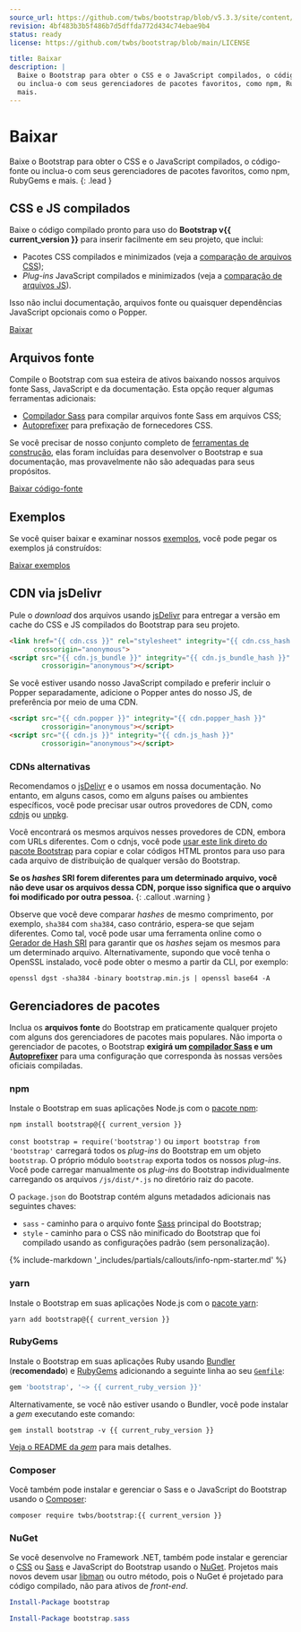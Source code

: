 ```yaml
---
source_url: https://github.com/twbs/bootstrap/blob/v5.3.3/site/content/docs/5.3/getting-started/introduction.md
revision: 4bf483b3b5f486b7d5dffda772d434c74ebae9b4
status: ready
license: https://github.com/twbs/bootstrap/blob/main/LICENSE

title: Baixar
description: |
  Baixe o Bootstrap para obter o CSS e o JavaScript compilados, o código-fonte
  ou inclua-o com seus gerenciadores de pacotes favoritos, como npm, RubyGems e
  mais.
---
```


# Baixar

Baixe o Bootstrap para obter o CSS e o JavaScript compilados, o código-fonte ou
inclua-o com seus gerenciadores de pacotes favoritos, como npm, RubyGems e mais.
{: .lead }

## CSS e JS compilados

Baixe o código compilado pronto para uso do **Bootstrap v{{ current_version }}**
para inserir facilmente em seu projeto, que inclui:

* Pacotes CSS compilados e minimizados (veja a
  [comparação de arquivos CSS](conteudo.md#arquivos-css));
* _Plug-ins_ JavaScript compilados e minimizados (veja a
  [comparação de arquivos JS](conteudo.md#arquivos-js)).

Isso não inclui documentação, arquivos fonte ou quaisquer dependências
JavaScript opcionais como o Popper.

<a href="{{ download.dist }}" class="btn btn-primary">Baixar</a>

## Arquivos fonte

Compile o Bootstrap com sua esteira de ativos baixando nossos arquivos fonte
Sass, JavaScript e da documentação.
Esta opção requer algumas ferramentas adicionais:

* [Compilador Sass](../getting-started/contribute.md#sass) para compilar
  arquivos fonte Sass em arquivos CSS;
* [Autoprefixer](https://github.com/postcss/autoprefixer) para prefixação de
  fornecedores CSS.

Se você precisar de nosso conjunto completo de
[ferramentas de construção](../getting-started/contribute.md#tooling-setup),
elas foram incluídas para desenvolver o Bootstrap e sua documentação, mas
provavelmente não são adequadas para seus propósitos.

<a href="{{ download.source }}" class="btn btn-primary">Baixar código-fonte</a>

## Exemplos

Se você quiser baixar e examinar nossos [exemplos](../examples/index.md), você
pode pegar os exemplos já construídos:

<a href="{{ download.dist_examples }}" class="btn btn-bd-primary">
Baixar exemplos
</a>

## CDN via jsDelivr

Pule o _download_ dos arquivos usando [jsDelivr](https://www.jsdelivr.com/) para
entregar a versão em cache do CSS e JS compilados do Bootstrap para seu projeto.

```html
<link href="{{ cdn.css }}" rel="stylesheet" integrity="{{ cdn.css_hash }}"
      crossorigin="anonymous">
<script src="{{ cdn.js_bundle }}" integrity="{{ cdn.js_bundle_hash }}"
        crossorigin="anonymous"></script>
```

Se você estiver usando nosso JavaScript compilado e preferir incluir o Popper
separadamente, adicione o Popper antes do nosso JS, de preferência por meio de
uma CDN.

```html
<script src="{{ cdn.popper }}" integrity="{{ cdn.popper_hash }}"
        crossorigin="anonymous"></script>
<script src="{{ cdn.js }}" integrity="{{ cdn.js_hash }}"
        crossorigin="anonymous"></script>
```

### CDNs alternativas

Recomendamos o [jsDelivr](https://www.jsdelivr.com/) e o usamos em nossa
documentação.
No entanto, em alguns casos, como em alguns países ou ambientes específicos,
você pode precisar usar outros provedores de CDN, como
[cdnjs](https://cdnjs.com/) ou [unpkg](https://unpkg.com/).

Você encontrará os mesmos arquivos nesses provedores de CDN, embora com URLs
diferentes.
Com o cdnjs, você pode
[usar este link direto do pacote Bootstrap](https://cdnjs.com/libraries/bootstrap)
para copiar e colar códigos HTML prontos para uso para cada arquivo de
distribuição de qualquer versão do Bootstrap.

**Se os _hashes_ SRI forem diferentes para um determinado arquivo, você não deve
usar os arquivos dessa CDN, porque isso significa que o arquivo foi modificado
por outra pessoa.**
{: .callout .warning }

Observe que você deve comparar _hashes_ de mesmo comprimento, por exemplo,
`sha384` com `sha384`, caso contrário, espera-se que sejam diferentes.
Como tal, você pode usar uma ferramenta online como o
[Gerador de Hash SRI](https://www.srihash.org/) para garantir que os _hashes_
sejam os mesmos para um determinado arquivo.
Alternativamente, supondo que você tenha o OpenSSL instalado, você pode obter o
mesmo a partir da CLI, por exemplo:

```shell
openssl dgst -sha384 -binary bootstrap.min.js | openssl base64 -A
```

## Gerenciadores de pacotes

Inclua os **arquivos fonte** do Bootstrap em praticamente qualquer projeto com
alguns dos gerenciadores de pacotes mais populares.
Não importa o gerenciador de pacotes, o Bootstrap **exigirá um
[compilador Sass](../getting-started/contribute.md#sass) e um
[Autoprefixer](https://github.com/postcss/autoprefixer)** para uma configuração
que corresponda às nossas versões oficiais compiladas.

### npm

Instale o Bootstrap em suas aplicações Node.js com o
[pacote npm](https://www.npmjs.com/package/bootstrap):

```shell
npm install bootstrap@{{ current_version }}
```

`const bootstrap = require('bootstrap')` ou `import bootstrap from 'bootstrap'`
carregará todos os _plug-ins_ do Bootstrap em um objeto `bootstrap`.
O próprio módulo `bootstrap` exporta todos os nossos _plug-ins_.
Você pode carregar manualmente os _plug-ins_ do Bootstrap individualmente
carregando os arquivos `/js/dist/*.js` no diretório raiz do pacote.

O `package.json` do Bootstrap contém alguns metadados adicionais nas seguintes
chaves:

* `sass` - caminho para o arquivo fonte [Sass](https://sass-lang.com/) principal
  do Bootstrap;
* `style` - caminho para o CSS não minificado do Bootstrap que foi compilado
  usando as configurações padrão (sem personalização).

{% include-markdown '_includes/partials/callouts/info-npm-starter.md' %}

### yarn

Instale o Bootstrap em suas aplicações Node.js com o
[pacote yarn](https://yarnpkg.com/en/package/bootstrap):

```shell
yarn add bootstrap@{{ current_version }}
```

### RubyGems

Instale o Bootstrap em suas aplicações Ruby usando
[Bundler](https://bundler.io/) (**recomendado**) e
[RubyGems](https://rubygems.org/) adicionando a seguinte linha ao seu
[`Gemfile`](https://bundler.io/guides/gemfile.html):

```ruby
gem 'bootstrap', '~> {{ current_ruby_version }}'
```

Alternativamente, se você não estiver usando o Bundler, você pode instalar a
_gem_ executando este comando:

```shell
gem install bootstrap -v {{ current_ruby_version }}
```

[Veja o README da _gem_](https://github.com/twbs/bootstrap-rubygem/blob/main/README.md)
para mais detalhes.

### Composer

Você também pode instalar e gerenciar o Sass e o JavaScript do Bootstrap usando
o [Composer](https://getcomposer.org/):

```shell
composer require twbs/bootstrap:{{ current_version }}
```

### NuGet

Se você desenvolve no Framework .NET, também pode instalar e gerenciar o
[CSS](https://www.nuget.org/packages/bootstrap/) ou
[Sass](https://www.nuget.org/packages/bootstrap.sass/) e JavaScript do Bootstrap
usando o [NuGet](https://www.nuget.org/).
Projetos mais novos devem usar
[libman](https://learn.microsoft.com/en-us/aspnet/core/client-side/libman/) ou
outro método, pois o NuGet é projetado para código compilado, não para ativos de
_front-end_.

```powershell
Install-Package bootstrap
```

```powershell
Install-Package bootstrap.sass
```
